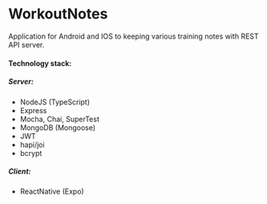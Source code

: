 # WorkoutNotes

Application for Android and IOS to keeping various training notes with REST API server.

#### Technology stack:
##### Server:
- NodeJS (TypeScript)
- Express
- Mocha, Chai, SuperTest
- MongoDB (Mongoose)
- JWT
- hapi/joi
- bcrypt
##### Client:
- ReactNative (Expo)
